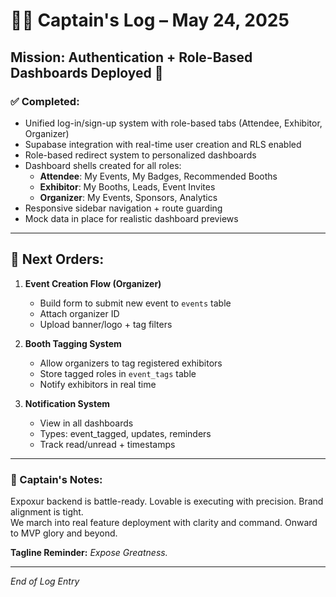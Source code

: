 
# 🏴‍☠️ Captain's Log – May 24, 2025

## Mission: Authentication + Role-Based Dashboards Deployed 🚀

### ✅ Completed:
- Unified log-in/sign-up system with role-based tabs (Attendee, Exhibitor, Organizer)
- Supabase integration with real-time user creation and RLS enabled
- Role-based redirect system to personalized dashboards
- Dashboard shells created for all roles:
  - **Attendee**: My Events, My Badges, Recommended Booths
  - **Exhibitor**: My Booths, Leads, Event Invites
  - **Organizer**: My Events, Sponsors, Analytics
- Responsive sidebar navigation + route guarding
- Mock data in place for realistic dashboard previews

---

## 📍 Next Orders:
1. **Event Creation Flow (Organizer)**
   - Build form to submit new event to `events` table
   - Attach organizer ID
   - Upload banner/logo + tag filters

2. **Booth Tagging System**
   - Allow organizers to tag registered exhibitors
   - Store tagged roles in `event_tags` table
   - Notify exhibitors in real time

3. **Notification System**
   - View in all dashboards
   - Types: event_tagged, updates, reminders
   - Track read/unread + timestamps

---

### 🧠 Captain's Notes:
Expoxur backend is battle-ready. Lovable is executing with precision. Brand alignment is tight.  
We march into real feature deployment with clarity and command. Onward to MVP glory and beyond.

**Tagline Reminder:** *Expose Greatness.*

---  
*End of Log Entry*
